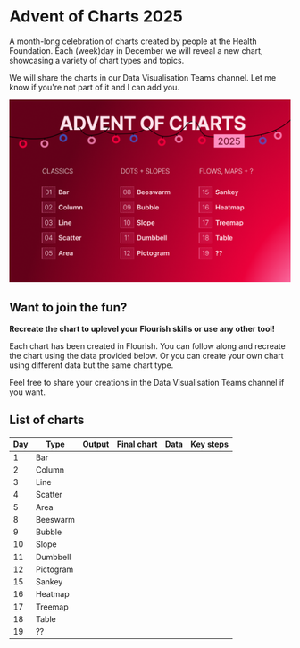 # Advent of Charts 2025

A month-long celebration of charts created by people at the Health Foundation. Each (week)day in December we will reveal a new chart, showcasing a variety of chart types and topics. 

We will share the charts in our Data Visualisation Teams channel. Let me know if you're not part of it and I can add you. 

<img src="AdventOfCharts2025_banner.png" alt="Logo" width="700"/>


## Want to join the fun?

**Recreate the chart to uplevel your Flourish skills or use any other tool!**

Each chart has been created in Flourish. You can follow along and recreate the chart using the data provided below. Or you can create your own chart using different data but the same chart type.  

Feel free to share your creations in the Data Visualisation Teams channel if you want.

## List of charts

| Day | Type | Output | Final chart | Data | Key steps |  
|-----|------------|--------|-------------|------|-----------|
| 1   | Bar   |  |  |  |   |
| 2   | Column     |  |  |  |   |
| 3  | Line   |  |  |  |   |
| 4  | Scatter   |  |  |  |   |
| 5  | Area   |  |  |  |   |
| 8  | Beeswarm    |  |  |  |   |
| 9  | Bubble    |  |  |  |   |
| 10  | Slope   |  |  |  |   |
| 11  | Dumbbell    |  |  |  |   |
| 12  | Pictogram   |  |  |  |   |
| 15  | Sankey    |  |  |  |   |
| 16  | Heatmap   |  |  |  |   |
| 17  | Treemap  |  |  |  |   |
| 18  | Table   |  |  |  |   |
| 19  | ??    |  |  |  |   |